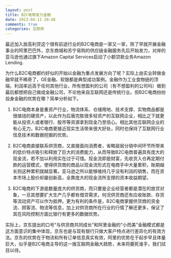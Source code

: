 ```yaml
---
layout: post
title: B2C电商发力金融
date: 2013-04-11 20:48
comments: true
categories: 互联网
---
```

最近加入放高利贷这个很有前途行业的B2C电商是一家又一家，除了早就开展金融事业的阿里巴巴外，京东商城和苏宁易购的供应链金融服务先后开始发力，对岸的亚马逊也通过旗下Amazon Capital Services启动了小额贷款业务Amazon Lending.

为什么B2C电商都约好似的开始以金融为重点发展方向了呢？实际上由实业转做金融早就不稀奇了，GE金融、软银都是典型成功案例。金融作为工业食物链的顶端，利润率远高于任何其他行业，所有想盈利的公司（有不想盈利的公司吗）做到最后都想把自己做成金融公司，不论他来自互联网还是传统行业。但B2C电商纷纷投身金融的优势在哪？简单分析如下。

1. B2C电商本身是重资产行业，物流体系、仓储用地、技术支撑、实物商品都是很值钱的硬资产，以此作为后盾完胜很多轻资产的互联网企业，相比之下就更能从投资人或者银行、股市等资源拿到现金乃至信心。相比其他互联网企业的有心无力，B2C电商更接近现实生活带来很大好处，同时也保持了互联网行业信息技术和数据挖掘的优势。

2. B2C电商直接联系供货商，又直接面向消费者，省略层层分销中间环节所带来的低价特点吸引和释放了巨大的消费能力，从而导致B2C电商普遍具有庞大的现金流，若不加以利用实在过于可惜。现金流即是财富，先收货入仓再定期付款的运营模式，使得供货商的商品以现金流形式在电商手中大量累积，账期越长则这种累积就越显著。亚马逊之所以能够维持几乎没有利润的销售，而在资本市场上股价却屡创新高，全靠庞大的现金流所支撑的资本收益期望。

3. B2C电商的下游是数量庞大的供货商，而只要是企业经营者都是潜在的放贷对象，一旦其想要扩大生产几乎都有借贷需求，何况供货商还有应收账款、存货等流动资产可以作为抵押。更为有利的条件是，B2C电商掌握供货商的资金流、顾客流、物流等信息，加上对供货商所在行业的行情了解还更多，保证了其在风险控制方面比银行有更多的数据优势。

实际上，京东提出的口号“与供货商共同成长”和阿里金融的“小而美”金融模式都是这方面意识的集中体现，京东也是与现有银行只做大客户特点进行差异化的有效方法。京东的优势在于物流和所有订单信息真实有效，阿里的优势在于起步早且体量巨大，似乎是B2C电商主导的这一拨互联网金融大趋势，未来将鹿死谁手，我们拭目以待。

